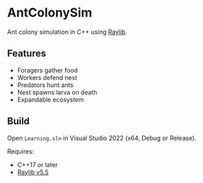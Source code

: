 # AntColonySim

Ant colony simulation in C++ using [Raylib](https://www.raylib.com/).

## Features
- Foragers gather food
- Workers defend nest
- Predators hunt ants
- Nest spawns larva on death
- Expandable ecosystem

## Build
Open `Learning.sln` in Visual Studio 2022 (x64, Debug or Release).

Requires:
- C++17 or later
- [Raylib v5.5](https://github.com/raysan5/raylib)
